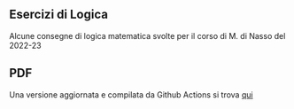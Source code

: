 ## Esercizi di Logica

Alcune consegne di logica matematica svolte per il corso di M. di Nasso del 2022-23

## PDF

Una versione aggiornata e compilata da Github Actions si trova [qui](https://github.com/BachoSeven/esercizi-logica/raw/build/minnocci-2022.pdf)

